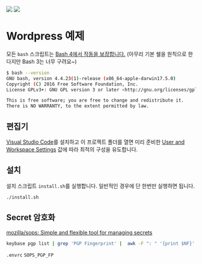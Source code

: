 
![](https://github.com/unchartedsky/greenday/workflows/packer/badge.svg)
![](https://github.com/unchartedsky/greenday/workflows/wp-cron/badge.svg)

# Wordpress 예제

모든 `bash` 스크립트는 [Bash 4에서 작동을 보장합니다.](http://clubmate.fi/upgrade-to-bash-4-in-mac-os-x/) (아무리 기본 쉘을 원칙으로 한다지만 Bash 3는 너무 구려요~)

``` bash
$ bash --version
GNU bash, version 4.4.23(1)-release (x86_64-apple-darwin17.5.0)
Copyright (C) 2016 Free Software Foundation, Inc.
License GPLv3+: GNU GPL version 3 or later <http://gnu.org/licenses/gpl.html>

This is free software; you are free to change and redistribute it.
There is NO WARRANTY, to the extent permitted by law.
```

## 편집기

[Visual Studio Code](https://code.visualstudio.com/)를 설치하고 이 프로젝트 폴더를 열면 미리 준비한 [User and Workspace Settings](https://code.visualstudio.com/docs/getstarted/settings) 값에 따라 최적의 구성을 유도합니다.

## 설치

설치 스크립트 `install.sh`를 실행합니다. 일반적인 경우에 단 한번만 실행하면 됩니다.

``` bash
./install.sh
```

## Secret 암호화

[mozilla/sops: Simple and flexible tool for managing secrets](https://github.com/mozilla/sops#test-with-the-dev-pgp-key)

``` bash
keybase pgp list | grep 'PGP Fingerprint' |  awk -F ": " '{print $NF}'
```

`.envrc` `SOPS_PGP_FP`

